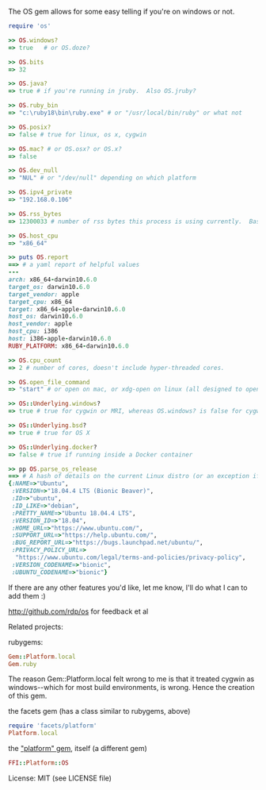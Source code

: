 The OS gem allows for some easy telling if you're on windows or not.

```ruby
require 'os'

>> OS.windows?
=> true   # or OS.doze?

>> OS.bits
=> 32

>> OS.java?
=> true # if you're running in jruby.  Also OS.jruby?

>> OS.ruby_bin
=> "c:\ruby18\bin\ruby.exe" # or "/usr/local/bin/ruby" or what not

>> OS.posix?
=> false # true for linux, os x, cygwin

>> OS.mac? # or OS.osx? or OS.x?
=> false

>> OS.dev_null
=> "NUL" # or "/dev/null" depending on which platform

>> OS.ipv4_private
=> "192.168.0.106"

>> OS.rss_bytes
=> 12300033 # number of rss bytes this process is using currently.  Basically "total in memory footprint" (doesn't include RAM used by the process that's in swap/page file)

>> OS.host_cpu
=> "x86_64"

>> puts OS.report
==> # a yaml report of helpful values
---
arch: x86_64-darwin10.6.0
target_os: darwin10.6.0
target_vendor: apple
target_cpu: x86_64
target: x86_64-apple-darwin10.6.0
host_os: darwin10.6.0
host_vendor: apple
host_cpu: i386
host: i386-apple-darwin10.6.0
RUBY_PLATFORM: x86_64-darwin10.6.0

>> OS.cpu_count
=> 2 # number of cores, doesn't include hyper-threaded cores.

>> OS.open_file_command
=> "start" # or open on mac, or xdg-open on linux (all designed to open a file)

>> OS::Underlying.windows?
=> true # true for cygwin or MRI, whereas OS.windows? is false for cygwin

>> OS::Underlying.bsd?
=> true # true for OS X

>> OS::Underlying.docker?
=> false # true if running inside a Docker container

>> pp OS.parse_os_release
==> # A hash of details on the current Linux distro (or an exception if not Linux)
{:NAME=>"Ubuntu",
 :VERSION=>"18.04.4 LTS (Bionic Beaver)",
 :ID=>"ubuntu",
 :ID_LIKE=>"debian",
 :PRETTY_NAME=>"Ubuntu 18.04.4 LTS",
 :VERSION_ID=>"18.04",
 :HOME_URL=>"https://www.ubuntu.com/",
 :SUPPORT_URL=>"https://help.ubuntu.com/",
 :BUG_REPORT_URL=>"https://bugs.launchpad.net/ubuntu/",
 :PRIVACY_POLICY_URL=>
  "https://www.ubuntu.com/legal/terms-and-policies/privacy-policy",
 :VERSION_CODENAME=>"bionic",
 :UBUNTU_CODENAME=>"bionic"}
```

If there are any other features you'd like, let me know, I'll do what I can to add them :)

http://github.com/rdp/os for feedback et al

Related projects:

rubygems:

```ruby
Gem::Platform.local
Gem.ruby
```

  The reason Gem::Platform.local felt wrong to me is that it treated cygwin as windows--which for most build environments, is wrong.  Hence the creation of this gem.

the facets gem (has a class similar to rubygems, above)

```ruby
require 'facets/platform'
Platform.local
```

the ["platform" gem](http://rubydoc.info/github/ffi/ffi/master/FFI/Platform), itself (a different gem)

```ruby
FFI::Platform::OS
```

License: MIT (see LICENSE file)
